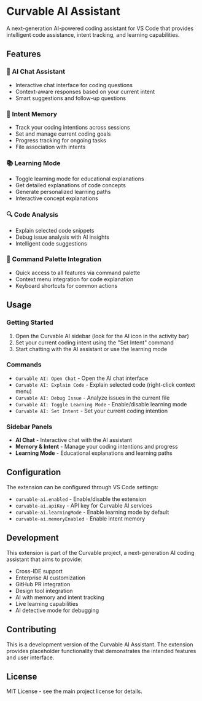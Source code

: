 # Curvable AI Assistant

A next-generation AI-powered coding assistant for VS Code that provides intelligent code assistance, intent tracking, and learning capabilities.

## Features

### 🤖 AI Chat Assistant
- Interactive chat interface for coding questions
- Context-aware responses based on your current intent
- Smart suggestions and follow-up questions

### 🧠 Intent Memory
- Track your coding intentions across sessions
- Set and manage current coding goals
- Progress tracking for ongoing tasks
- File association with intents

### 📚 Learning Mode
- Toggle learning mode for educational explanations
- Get detailed explanations of code concepts
- Generate personalized learning paths
- Interactive concept explanations

### 🔍 Code Analysis
- Explain selected code snippets
- Debug issue analysis with AI insights
- Intelligent code suggestions

### 🎯 Command Palette Integration
- Quick access to all features via command palette
- Context menu integration for code explanation
- Keyboard shortcuts for common actions

## Usage

### Getting Started
1. Open the Curvable AI sidebar (look for the AI icon in the activity bar)
2. Set your current coding intent using the "Set Intent" command
3. Start chatting with the AI assistant or use the learning mode

### Commands
- `Curvable AI: Open Chat` - Open the AI chat interface
- `Curvable AI: Explain Code` - Explain selected code (right-click context menu)
- `Curvable AI: Debug Issue` - Analyze issues in the current file
- `Curvable AI: Toggle Learning Mode` - Enable/disable learning mode
- `Curvable AI: Set Intent` - Set your current coding intention

### Sidebar Panels
- **AI Chat** - Interactive chat with the AI assistant
- **Memory & Intent** - Manage your coding intentions and progress
- **Learning Mode** - Educational explanations and learning paths

## Configuration

The extension can be configured through VS Code settings:

- `curvable-ai.enabled` - Enable/disable the extension
- `curvable-ai.apiKey` - API key for Curvable AI services
- `curvable-ai.learningMode` - Enable learning mode by default
- `curvable-ai.memoryEnabled` - Enable intent memory

## Development

This extension is part of the Curvable project, a next-generation AI coding assistant that aims to provide:

- Cross-IDE support
- Enterprise AI customization
- GitHub PR integration
- Design tool integration
- AI with memory and intent tracking
- Live learning capabilities
- AI detective mode for debugging

## Contributing

This is a development version of the Curvable AI Assistant. The extension provides placeholder functionality that demonstrates the intended features and user interface.

## License

MIT License - see the main project license for details. 